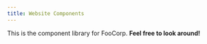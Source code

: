 ```yaml
---
title: Website Components
---
```

This is the component library for FooCorp. **Feel free to look around!**
